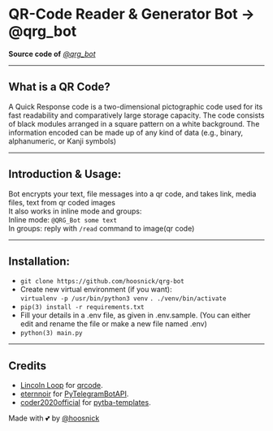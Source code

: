 # QR-Code Reader & Generator Bot -> @qrg_bot
**Source code of** *[@qrg_bot](https://t.me/qrg_bot)* 
***
## What is a QR Code?
A Quick Response code is a two-dimensional pictographic code used for its fast readability and comparatively large storage capacity. The code consists of black modules arranged in a square pattern on a white background. The information encoded can be made up of any kind of data (e.g., binary, alphanumeric, or Kanji symbols)
***
## Introduction & Usage:
Bot encrypts your text, file messages into a qr code, and takes link, media files, text from qr coded images<br>It also works in inline mode and groups:<br>Inline mode: `@QRG_Bot some text`<br>In groups: reply with `/read` command to image(qr code)
***
## Installation:
- `git clone https://github.com/hoosnick/qrg-bot`<br>
- Create new virtual environment (if you want):<br>`virtualenv -p /usr/bin/python3 venv` `. ./venv/bin/activate`<br>
- `pip(3) install -r requirements.txt`<br>
- Fill your details in a .env file, as given in .env.sample. (You can either edit and rename the file or make a new file named .env)<br>
- `python(3) main.py`
***
## Credits
- [Lincoln Loop](https://github.com/lincolnloop) for [qrcode](https://github.com/lincolnloop/python-qrcode).
- [eternnoir](https://github.com/eternnoir) for [PyTelegramBotAPI](https://github.com/eternnoir/pyTelegramBotAPI).
- [coder2020official](https://github.com/coder2020official) for [pytba-templates](https://github.com/coder2020official/telebot_template).

Made with 💕 by [@hoosnick](https://github.com/hoosnick)